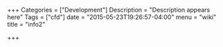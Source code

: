 +++
Categories = ["Development"]
Description = "Description appears here"
Tags = ["cfd"]
date = "2015-05-23T19:26:57-04:00"
menu = "wiki"
title = "info2"

+++

